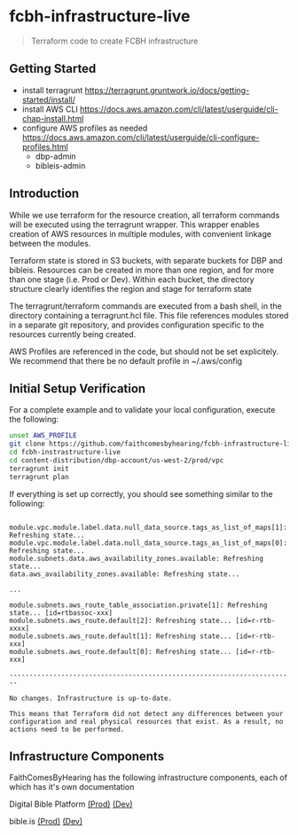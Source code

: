 # fcbh-infrastructure-live

>Terraform code to create FCBH infrastructure

## Getting Started

- install terragrunt  https://terragrunt.gruntwork.io/docs/getting-started/install/ 
- install AWS CLI https://docs.aws.amazon.com/cli/latest/userguide/cli-chap-install.html
- configure AWS profiles as needed https://docs.aws.amazon.com/cli/latest/userguide/cli-configure-profiles.html
  - dbp-admin
  - bibleis-admin


## Introduction
While we use terraform for the resource creation, all terraform commands will be executed using the terragrunt wrapper.  This wrapper enables creation of AWS resources in multiple modules, with convenient linkage between the modules. 

Terraform state is stored in S3 buckets, with separate buckets for DBP and bibleis.  Resources can be created in more than one region, and for more than one stage (i.e. Prod or Dev). Within each bucket, the directory structure clearly identifies the region and stage for terraform state

The terragrunt/terraform commands are executed from a bash shell, in the directory containing a terragrunt.hcl file. This file references modules stored in a separate git repository, and provides configuration specific to the resources currently being created.

AWS Profiles are referenced in the code, but should not be set explicitely. We recommend that there be no default profile in ~/.aws/config



## Initial Setup Verification
For a complete example and to validate your local configuration, execute the following:
```bash
unset AWS_PROFILE
git clone https://github.com/faithcomesbyhearing/fcbh-infrastructure-live.git
cd fcbh-instrastructure-live
cd content-distribution/dbp-account/us-west-2/prod/vpc
terragrunt init
terragrunt plan
```

If everything is set up correctly, you should see something similar to the following:

```text

module.vpc.module.label.data.null_data_source.tags_as_list_of_maps[1]: Refreshing state...
module.vpc.module.label.data.null_data_source.tags_as_list_of_maps[0]: Refreshing state...
module.subnets.data.aws_availability_zones.available: Refreshing state...
data.aws_availability_zones.available: Refreshing state...

...

module.subnets.aws_route_table_association.private[1]: Refreshing state... [id=rtbassoc-xxx]
module.subnets.aws_route.default[2]: Refreshing state... [id=r-rtb-xxxx]
module.subnets.aws_route.default[1]: Refreshing state... [id=r-rtb-xxx]
module.subnets.aws_route.default[0]: Refreshing state... [id=r-rtb-xxx]

------------------------------------------------------------------------

No changes. Infrastructure is up-to-date.

This means that Terraform did not detect any differences between your
configuration and real physical resources that exist. As a result, no
actions need to be performed.
```

## Infrastructure Components

FaithComesByHearing has the following infrastructure components, each of which has it's own documentation

Digital Bible Platform [(Prod)](content-distribution/dbp-account/README.md) 
[(Dev)](content-distribution/dbp-dev-account/README.md)

bible.is [(Prod)](content-distribution/bibleis-account/README.md) 
[(Dev)](content-distribution/bibleis-dev-account/README.md)